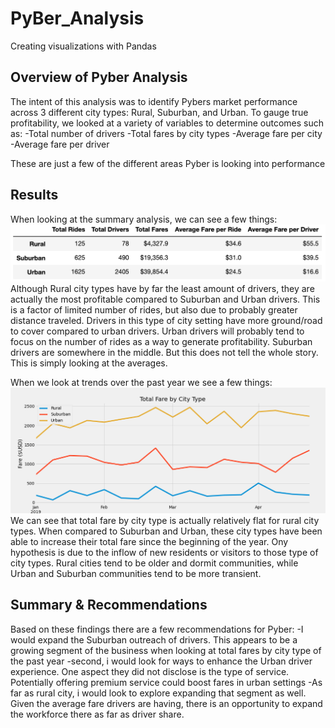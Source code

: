 # PyBer_Analysis
Creating visualizations with Pandas

## Overview of Pyber Analysis
The intent of this analysis was to identify Pybers market performance across 3 different city types: Rural, Suburban, and Urban. To gauge true profitability, we looked at a variety of variables to determine outcomes such as:
-Total number of drivers
-Total fares by city types
-Average fare per city
-Average fare per driver

These are just a few of the different areas Pyber is looking into performance

## Results

When looking at the summary analysis, we can see a few things:
![Pyber Summary Table](analysis/Pyber_Summary_Table.png)
Although Rural city types have by far the least amount of drivers, they are actually the most profitable compared to Suburban and Urban drivers. This is a factor of limited number of rides, but also due to probably greater distance traveled. Drivers in this type of city setting have more ground/road to cover compared to urban drivers. Urban drivers will probably tend to focus on the number of rides as a way to generate profitability. Suburban drivers are somewhere in the middle. But this does not tell the whole story. This is simply looking at the averages.

When we look at trends over the past year we see a few things:
![Summary Fare Data](analysis/PyBer_fare_summary.png)
We can see that total fare by city type is actually relatively flat for rural city types. When compared to Suburban and Urban, these city types have been able to increase their total fare since the beginning of the year. Ony hypothesis is due to the inflow of new residents or visitors to those type of city types. Rural cities tend to be older and dormit communities, while Urban and Suburban communities tend to be more transient.

## Summary & Recommendations
Based on these findings there are a few recommendations for Pyber:
-I would expand the Suburban outreach of drivers. This appears to be a growing segment of the business when looking at total fares by city type of the past year
-second, i would look for ways to enhance the Urban driver experience. One aspect they did not disclose is the type of service. Potentially offering premium service could boost fares in urban settings
-As far as rural city, i would look to explore expanding that segment as well. Given the average fare drivers are having, there is an opportunity to expand the workforce there as far as driver share.
